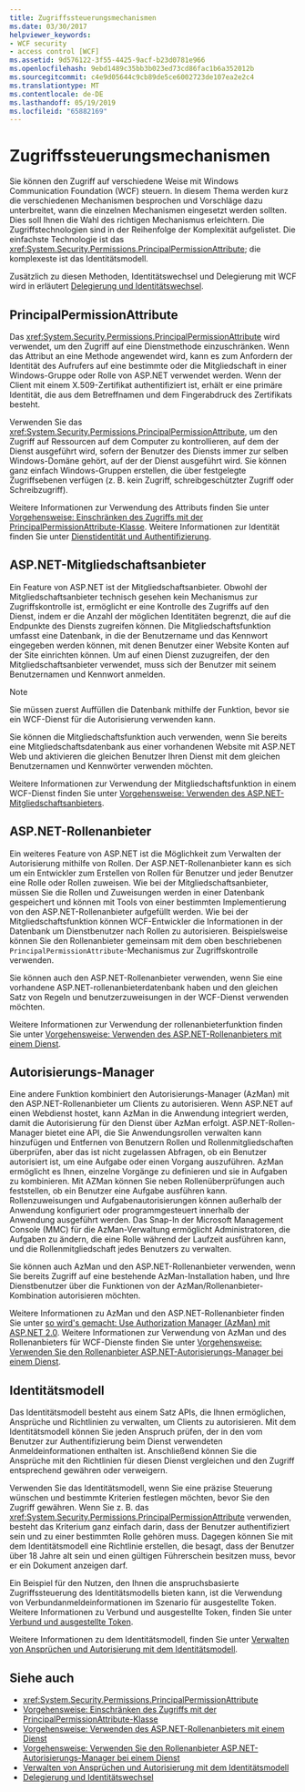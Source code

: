 ```yaml
---
title: Zugriffssteuerungsmechanismen
ms.date: 03/30/2017
helpviewer_keywords:
- WCF security
- access control [WCF]
ms.assetid: 9d576122-3f55-4425-9acf-b23d0781e966
ms.openlocfilehash: 9ebd1489c35bb3b023ed73cd86fac1b6a352012b
ms.sourcegitcommit: c4e9d05644c9cb89de5ce6002723de107ea2e2c4
ms.translationtype: MT
ms.contentlocale: de-DE
ms.lasthandoff: 05/19/2019
ms.locfileid: "65882169"
---
```

# <a name="access-control-mechanisms"></a>Zugriffssteuerungsmechanismen
Sie können den Zugriff auf verschiedene Weise mit Windows Communication Foundation (WCF) steuern. In diesem Thema werden kurz die verschiedenen Mechanismen besprochen und Vorschläge dazu unterbreitet, wann die einzelnen Mechanismen eingesetzt werden sollten. Dies soll Ihnen die Wahl des richtigen Mechanismus erleichtern. Die Zugriffstechnologien sind in der Reihenfolge der Komplexität aufgelistet. Die einfachste Technologie ist das <xref:System.Security.Permissions.PrincipalPermissionAttribute>; die komplexeste ist das Identitätsmodell.  
  
 Zusätzlich zu diesen Methoden, Identitätswechsel und Delegierung mit WCF wird in erläutert [Delegierung und Identitätswechsel](../../../../docs/framework/wcf/feature-details/delegation-and-impersonation-with-wcf.md).  
  
## <a name="principalpermissionattribute"></a>PrincipalPermissionAttribute  
 Das <xref:System.Security.Permissions.PrincipalPermissionAttribute> wird verwendet, um den Zugriff auf eine Dienstmethode einzuschränken. Wenn das Attribut an eine Methode angewendet wird, kann es zum Anfordern der Identität des Aufrufers auf eine bestimmte oder die Mitgliedschaft in einer Windows-Gruppe oder Rolle von ASP.NET verwendet werden. Wenn der Client mit einem X.509-Zertifikat authentifiziert ist, erhält er eine primäre Identität, die aus dem Betreffnamen und dem Fingerabdruck des Zertifikats besteht.  
  
 Verwenden Sie das <xref:System.Security.Permissions.PrincipalPermissionAttribute>, um den Zugriff auf Ressourcen auf dem Computer zu kontrollieren, auf dem der Dienst ausgeführt wird, sofern der Benutzer des Diensts immer zur selben Windows-Domäne gehört, auf der der Dienst ausgeführt wird. Sie können ganz einfach Windows-Gruppen erstellen, die über festgelegte Zugriffsebenen verfügen (z. B. kein Zugriff, schreibgeschützter Zugriff oder Schreibzugriff).  
  
 Weitere Informationen zur Verwendung des Attributs finden Sie unter [Vorgehensweise: Einschränken des Zugriffs mit der PrincipalPermissionAttribute-Klasse](../../../../docs/framework/wcf/how-to-restrict-access-with-the-principalpermissionattribute-class.md). Weitere Informationen zur Identität finden Sie unter [Dienstidentität und Authentifizierung](../../../../docs/framework/wcf/feature-details/service-identity-and-authentication.md).  
  
## <a name="aspnet-membership-provider"></a>ASP.NET-Mitgliedschaftsanbieter  
 Ein Feature von ASP.NET ist der Mitgliedschaftsanbieter. Obwohl der Mitgliedschaftsanbieter technisch gesehen kein Mechanismus zur Zugriffskontrolle ist, ermöglicht er eine Kontrolle des Zugriffs auf den Dienst, indem er die Anzahl der möglichen Identitäten begrenzt, die auf die Endpunkte des Diensts zugreifen können. Die Mitgliedschaftsfunktion umfasst eine Datenbank, in die der Benutzername und das Kennwort eingegeben werden können, mit denen Benutzer einer Website Konten auf der Site einrichten können. Um auf einen Dienst zuzugreifen, der den Mitgliedschaftsanbieter verwendet, muss sich der Benutzer mit seinem Benutzernamen und Kennwort anmelden.  
  
> [!NOTE]
>  Sie müssen zuerst Auffüllen die Datenbank mithilfe der Funktion, bevor sie ein WCF-Dienst für die Autorisierung verwenden kann.  
  
 Sie können die Mitgliedschaftsfunktion auch verwenden, wenn Sie bereits eine Mitgliedschaftsdatenbank aus einer vorhandenen Website mit ASP.NET Web und aktivieren die gleichen Benutzer Ihren Dienst mit dem gleichen Benutzernamen und Kennwörter verwenden möchten.  
  
 Weitere Informationen zur Verwendung der Mitgliedschaftsfunktion in einem WCF-Dienst finden Sie unter [Vorgehensweise: Verwenden des ASP.NET-Mitgliedschaftsanbieters](../../../../docs/framework/wcf/feature-details/how-to-use-the-aspnet-membership-provider.md).  
  
## <a name="aspnet-role-provider"></a>ASP.NET-Rollenanbieter  
 Ein weiteres Feature von ASP.NET ist die Möglichkeit zum Verwalten der Autorisierung mithilfe von Rollen. Der ASP.NET-Rollenanbieter kann es sich um ein Entwickler zum Erstellen von Rollen für Benutzer und jeder Benutzer eine Rolle oder Rollen zuweisen. Wie bei der Mitgliedschaftsanbieter, müssen Sie die Rollen und Zuweisungen werden in einer Datenbank gespeichert und können mit Tools von einer bestimmten Implementierung von den ASP.NET-Rollenanbieter aufgefüllt werden. Wie bei der Mitgliedschaftsfunktion können WCF-Entwickler die Informationen in der Datenbank um Dienstbenutzer nach Rollen zu autorisieren. Beispielsweise können Sie den Rollenanbieter gemeinsam mit dem oben beschriebenen `PrincipalPermissionAttribute`-Mechanismus zur Zugriffskontrolle verwenden.  
  
 Sie können auch den ASP.NET-Rollenanbieter verwenden, wenn Sie eine vorhandene ASP.NET-rollenanbieterdatenbank haben und den gleichen Satz von Regeln und benutzerzuweisungen in der WCF-Dienst verwenden möchten.  
  
 Weitere Informationen zur Verwendung der rollenanbieterfunktion finden Sie unter [Vorgehensweise: Verwenden des ASP.NET-Rollenanbieters mit einem Dienst](../../../../docs/framework/wcf/feature-details/how-to-use-the-aspnet-role-provider-with-a-service.md).  
  
## <a name="authorization-manager"></a>Autorisierungs-Manager  
 Eine andere Funktion kombiniert den Autorisierungs-Manager (AzMan) mit den ASP.NET-Rollenanbieter um Clients zu autorisieren. Wenn ASP.NET auf einen Webdienst hostet, kann AzMan in die Anwendung integriert werden, damit die Autorisierung für den Dienst über AzMan erfolgt. ASP.NET-Rollen-Manager bietet eine API, die Sie Anwendungsrollen verwalten kann hinzufügen und Entfernen von Benutzern Rollen und Rollenmitgliedschaften überprüfen, aber das ist nicht zugelassen Abfragen, ob ein Benutzer autorisiert ist, um eine Aufgabe oder einen Vorgang auszuführen. AzMan ermöglicht es Ihnen, einzelne Vorgänge zu definieren und sie in Aufgaben zu kombinieren. Mit AZMan können Sie neben Rollenüberprüfungen auch feststellen, ob ein Benutzer eine Aufgabe ausführen kann. Rollenzuweisungen und Aufgabenautorisierungen können außerhalb der Anwendung konfiguriert oder programmgesteuert innerhalb der Anwendung ausgeführt werden. Das Snap-In der Microsoft Management Console (MMC) für die AzMan-Verwaltung ermöglicht Administratoren, die Aufgaben zu ändern, die eine Rolle während der Laufzeit ausführen kann, und die Rollenmitgliedschaft jedes Benutzers zu verwalten.  
  
 Sie können auch AzMan und den ASP.NET-Rollenanbieter verwenden, wenn Sie bereits Zugriff auf eine bestehende AzMan-Installation haben, und Ihre Dienstbenutzer über die Funktionen von der AzMan/Rollenanbieter-Kombination autorisieren möchten.  
  
 Weitere Informationen zu AzMan und den ASP.NET-Rollenanbieter finden Sie unter [so wird's gemacht: Use Authorization Manager (AzMan) mit ASP.NET 2.0](https://go.microsoft.com/fwlink/?LinkId=88951). Weitere Informationen zur Verwendung von AzMan und des Rollenanbieters für WCF-Dienste finden Sie unter [Vorgehensweise: Verwenden Sie den Rollenanbieter ASP.NET-Autorisierungs-Manager bei einem Dienst](../../../../docs/framework/wcf/feature-details/how-to-use-the-aspnet-authorization-manager-role-provider-with-a-service.md).  
  
## <a name="identity-model"></a>Identitätsmodell  
 Das Identitätsmodell besteht aus einem Satz APIs, die Ihnen ermöglichen, Ansprüche und Richtlinien zu verwalten, um Clients zu autorisieren. Mit dem Identitätsmodell können Sie jeden Anspruch prüfen, der in den vom Benutzer zur Authentifizierung beim Dienst verwendeten Anmeldeinformationen enthalten ist. Anschließend können Sie die Ansprüche mit den Richtlinien für diesen Dienst vergleichen und den Zugriff entsprechend gewähren oder verweigern.  
  
 Verwenden Sie das Identitätsmodell, wenn Sie eine präzise Steuerung wünschen und bestimmte Kriterien festlegen möchten, bevor Sie den Zugriff gewähren. Wenn Sie z. B. das <xref:System.Security.Permissions.PrincipalPermissionAttribute> verwenden, besteht das Kriterium ganz einfach darin, dass der Benutzer authentifiziert sein und zu einer bestimmten Rolle gehören muss. Dagegen können Sie mit dem Identitätsmodell eine Richtlinie erstellen, die besagt, dass der Benutzer über 18 Jahre alt sein und einen gültigen Führerschein besitzen muss, bevor er ein Dokument anzeigen darf.  
  
 Ein Beispiel für den Nutzen, den Ihnen die anspruchsbasierte Zugriffssteuerung des Identitätsmodells bieten kann, ist die Verwendung von Verbundanmeldeinformationen im Szenario für ausgestellte Token. Weitere Informationen zu Verbund und ausgestellte Token, finden Sie unter [Verbund und ausgestellte Token](../../../../docs/framework/wcf/feature-details/federation-and-issued-tokens.md).  
  
 Weitere Informationen zu dem Identitätsmodell, finden Sie unter [Verwalten von Ansprüchen und Autorisierung mit dem Identitätsmodell](../../../../docs/framework/wcf/feature-details/managing-claims-and-authorization-with-the-identity-model.md).  
  
## <a name="see-also"></a>Siehe auch

- <xref:System.Security.Permissions.PrincipalPermissionAttribute>
- [Vorgehensweise: Einschränken des Zugriffs mit der PrincipalPermissionAttribute-Klasse](../../../../docs/framework/wcf/how-to-restrict-access-with-the-principalpermissionattribute-class.md)
- [Vorgehensweise: Verwenden des ASP.NET-Rollenanbieters mit einem Dienst](../../../../docs/framework/wcf/feature-details/how-to-use-the-aspnet-role-provider-with-a-service.md)
- [Vorgehensweise: Verwenden Sie den Rollenanbieter ASP.NET-Autorisierungs-Manager bei einem Dienst](../../../../docs/framework/wcf/feature-details/how-to-use-the-aspnet-authorization-manager-role-provider-with-a-service.md)
- [Verwalten von Ansprüchen und Autorisierung mit dem Identitätsmodell](../../../../docs/framework/wcf/feature-details/managing-claims-and-authorization-with-the-identity-model.md)
- [Delegierung und Identitätswechsel](../../../../docs/framework/wcf/feature-details/delegation-and-impersonation-with-wcf.md)
